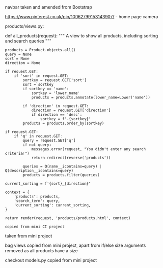 navbar taken and amended from Bootstrap

https://www.pinterest.co.uk/pin/10062799153143907/ - home page camera

products/views.py:

def all_products(request):
    """ A view to show all products, including sorting and search queries """

    products = Product.objects.all()
    query = None
    sort = None
    direction = None

    if request.GET:
        if 'sort' in request.GET:
            sortkey = request.GET['sort']
            sort = sortkey
            if sortkey == 'name':
                sortkey = 'lower_name'
                products = products.annotate(lower_name=Lower('name'))

            if 'direction' in request.GET:
                direction = request.GET['direction']
                if direction == 'desc':
                    sortkey = f'-{sortkey}'
            products = products.order_by(sortkey)

    if request.GET:
        if 'q' in request.GET:
            query = request.GET['q']
            if not query:
                messages.error(request, "You didn't enter any search criteria!")
                return redirect(reverse('products'))

            queries = Q(name__icontains=query) | Q(description__icontains=query)
            products = products.filter(queries)

    current_sorting = f'{sort}_{direction}'

    context = {
        'products': products,
        'search_term': query,
        'current_sorting': current_sorting,
    }

    return render(request, 'products/products.html', context)

    copied from mini CI project


<!-- <div class="row mt-1 mb-2">
            <div class="col-12 col-md-6 my-auto order-md-last d-flex justify-content-center justify-content-md-end">
                <div class="sort-select-wrapper w-50">
                    <select id="sort-selector" class="custom-select custom-select-sm rounded-0 border border-{% if current_sorting != 'None_None' %}info{% else %}black{% endif %}">
                        <option value="reset" {% if current_sorting == 'None_None' %}selected{% endif %}>Sort by...</option>
                        <option value="price_asc" {% if current_sorting == 'price_asc' %}selected{% endif %}>Price (low to high)</option>
                        <option value="price_desc" {% if current_sorting == 'price_desc' %}selected{% endif %}>Price (high to low)</option>
                        <option value="rating_asc" {% if current_sorting == 'rating_asc' %}selected{% endif %}>Rating (low to high)</option>
                        <option value="rating_desc" {% if current_sorting == 'rating_desc' %}selected{% endif %}>Rating (high to low)</option>
                        <option value="name_asc" {% if current_sorting == 'name_asc' %}selected{% endif %}>Name (A-Z)</option>
                        <option value="name_desc" {% if current_sorting == 'name_desc' %}selected{% endif %}>Name (Z-A)</option>
                        <option value="category_asc" {% if current_sorting == 'category_asc' %}selected{% endif %}>Category (A-Z)</option>
                        <option value="category_desc" {% if current_sorting == 'category_desc' %}selected{% endif %}>Category (Z-A)</option>
                    </select>
                </div>
            </div>
            <div class="col-12 col-md-6 order-md-first">
                <p class="text-muted mt-3 text-center text-md-left">
                    {% if search_term or current_categories or current_sorting != 'None_None' %}
                        <span class="small"><a href="{% url 'products' %}">Products Home</a> | </span>
                    {% endif %}
                    {{ products|length }} Products{% if search_term %} found for <strong>"{{ search_term }}"</strong>{% endif %}
                </p>
            </div>
        </div> -->
taken from mini project

bag views copied from mini project, apart from if/else size arguments removed as all products have a size

checkout models.py copied from mini project
